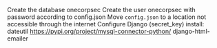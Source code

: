 Create the database onecorpsec
Create the user onecorpsec with password according to config.json
Move `config.json` to a location not accessible through the internet
Configure Django (secret_key)
install:
    dateutil
    https://pypi.org/project/mysql-connector-python/
    django-html-emailer
